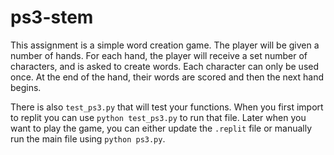 # ps3-stem
This assignment is a simple word creation game. The player will be given a number of hands. For each hand, the player will receive a set number of characters, and is asked to create words. Each character can only be used once. At the end of the hand, their words are scored and then the next hand begins.

There is also `test_ps3.py` that will test your functions. When you first import to replit you can use `python test_ps3.py` to run that file. Later when you want to play the game, you can either update the `.replit` file or manually run the main file using `python ps3.py`.


